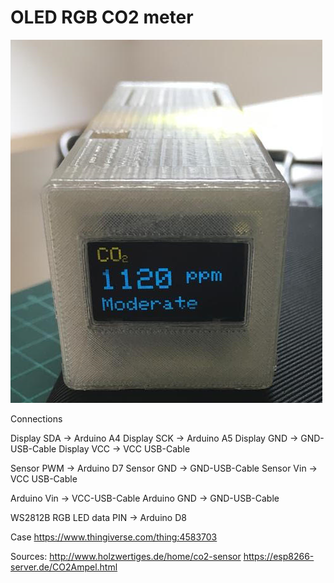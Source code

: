 # OLED RGB CO2 meter
![Image](https://github.com/zangaby/OLED_CO2_meter/blob/main/CO2-sensor.png?raw=true)

Connections

Display SDA -> Arduino A4
Display SCK -> Arduino A5
Display GND -> GND-USB-Cable
Display VCC -> VCC USB-Cable

Sensor PWM -> Arduino D7
Sensor GND -> GND-USB-Cable
Sensor Vin -> VCC USB-Cable

Arduino Vin -> VCC-USB-Cable
Arduino GND -> GND-USB-Cable

WS2812B RGB LED data PIN -> Arduino D8 

Case
https://www.thingiverse.com/thing:4583703


Sources:
http://www.holzwertiges.de/home/co2-sensor
https://esp8266-server.de/CO2Ampel.html
